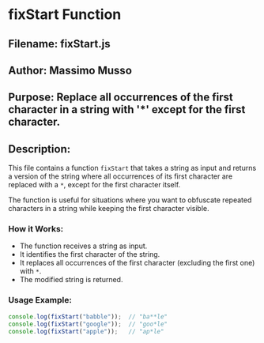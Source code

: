 # fixStart Function

## Filename: fixStart.js
## Author: Massimo Musso
## Purpose: Replace all occurrences of the first character in a string with '*' except for the first character.
## Description:
This file contains a function `fixStart` that takes a string as input and returns a version of the string where all occurrences of its first character are replaced with a `*`, except for the first character itself. 

The function is useful for situations where you want to obfuscate repeated characters in a string while keeping the first character visible.

### How it Works:
- The function receives a string as input.
- It identifies the first character of the string.
- It replaces all occurrences of the first character (excluding the first one) with `*`.
- The modified string is returned.

### Usage Example:
```javascript
console.log(fixStart("babble"));  // "ba**le"
console.log(fixStart("google"));  // "goo*le"
console.log(fixStart("apple"));   // "ap*le"
